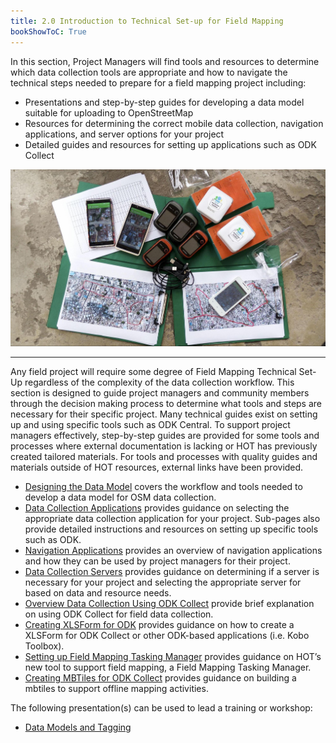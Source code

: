 ```yaml
---
title: 2.0 Introduction to Technical Set-up for Field Mapping
bookShowToC: True
---
```


In this section, Project Managers will find tools and resources to determine which data collection tools are appropriate and how to navigate the technical steps needed to prepare for a field mapping project including:

- Presentations and step-by-step guides for developing a data model suitable for uploading to OpenStreetMap
- Resources for determining the correct mobile data collection, navigation applications, and server options for your project
- Detailed guides and resources for setting up applications such as ODK Collect

![](/images/2_field_mapping_prep/overview/020001_overview.jpg)

---

Any field project will require some degree of Field Mapping Technical Set-Up regardless of the complexity of the data collection workflow. This section is designed to guide project managers and community members through the decision making process to determine what tools and steps are necessary for their specific project. Many technical guides exist on setting up and using specific tools such as ODK Central. To support project managers effectively, step-by-step guides are provided for some tools and processes where external documentation is lacking or HOT has previously created tailored materials. For tools and processes with quality guides and materials outside of HOT resources, external links have been provided.

- [Designing the Data Model](https://toolbox.hotosm.org/pages/2_field_mapping_prep/2_1_designing_the_data_model/) covers the workflow and tools needed to develop a data model for OSM data collection.
- [Data Collection Applications](https://toolbox.hotosm.org/pages/2_field_mapping_prep/2_2_data_collection_applications/) provides guidance on selecting the appropriate data collection application for your project. Sub-pages also provide detailed instructions and resources on setting up specific tools such as ODK.
- [Navigation Applications](https://toolbox.hotosm.org/pages/2_field_mapping_prep/2_4_navigation_applications/) provides an overview of navigation applications and how they can be used by project managers for their project.
- [Data Collection Servers](https://toolbox.hotosm.org/pages/2_field_mapping_prep/2_3_data_collection_servers/) provides guidance on determining if a server is necessary for your project and selecting the appropriate server for based on data and resource needs.
- [Overview Data Collection Using ODK Collect](https://toolbox.hotosm.org/pages/2_field_mapping_prep/2_5_overview_data_collection_using_odk_collect/) provide brief explanation on using ODK Collect for field data collection.
- [Creating XLSForm for ODK](https://toolbox.hotosm.org/pages/2_field_mapping_prep/2_6_creating_xlsform_for_odk_collect/) provides guidance on how to create a XLSForm for ODK Collect or other ODK-based applications (i.e. Kobo Toolbox).
- [Setting up Field Mapping Tasking Manager](https://toolbox.hotosm.org/pages/2_field_mapping_prep/2_8_settingup_field_mapping_tasking_manager/) provides guidance on HOT’s new tool to support field mapping, a Field Mapping Tasking Manager.
- [Creating MBTiles for ODK Collect](https://toolbox.hotosm.org/pages/2_field_mapping_prep/2_7_creating_mbtiles_for_odk_collect/) provides guidance on building a mbtiles to support offline mapping activities.

The following presentation(s) can be used to lead a training or workshop:

- [Data Models and Tagging](https://docs.google.com/presentation/d/1CU6cBtu9ZAeCWKIz6xLVN4fBrdsN7R5tFELPXbepilI/edit#slide=id.g5c7d19429e_0_225)
